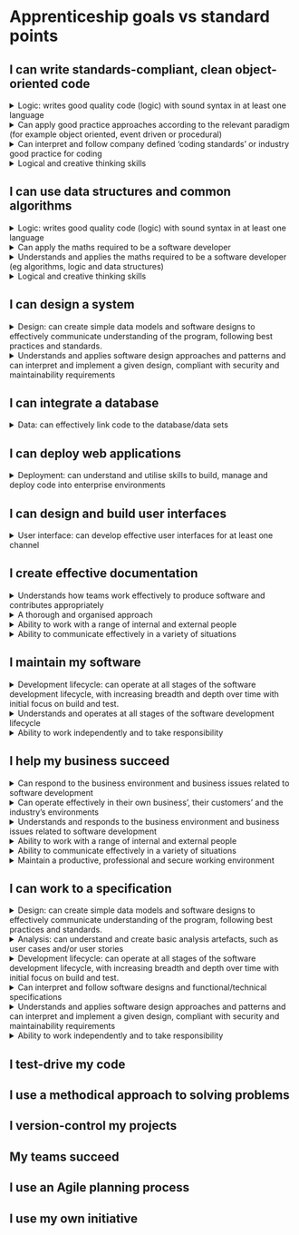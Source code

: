 # Apprenticeship goals vs standard points

## I can write standards-compliant, clean object-oriented code
<details><summary>Logic: writes good quality code (logic) with sound syntax in at least one language</summary>
  <p>Apprentices can write code to achieve the desired functionality and which is easy to read and understand, with good naming, indentation and commenting, and applying the fundamentals of good coding:</p>
  <ul>
    <li>Development paradigms (where this is object oriented programming this must include inheritance, abstractions, encapsulation, polymorphism)</li>
    <li>Software programming languages</li>
    <li>Software development tools (IDEs)</li>
    <li>Writing programs and methods</li>
    <li>Language-specific idioms</li>
    <li>Logic and flow-of-control</li>
    <li>Elements of programming – variables, assignment statements, data types, conditionals, loops, arrays, and input/output.</li>
    <li>Functions - modular programming dividing a program into components that can be independently debugged, maintained, and reused writing at least two reusable functions</li>
    <li>Algorithms and data structures - classical algorithms for sorting and searching, and fundamental data structures.</li>
  </ul>
</details>
<details><summary>Can apply good practice approaches according to the relevant paradigm (for example object oriented, event driven or procedural)</summary>
  <ul>
    <li>Can identify and follow standards and good practice that can improve programming efficiency, style and quality, including programming standards, both organisational and external generic best practices including readability, reusability, maintainability</li>
    <li>Can follow best practice approaches of different paradigms and languages</li>
  </ul>
</details>
</details>
<details><summary>Can interpret and follow company defined ‘coding standards’ or industry good practice for coding</summary>
  <ul>
    <li>Can adapt to the employers domain and context for software development and interpret and follow the software development approach being implemented</li>
    <li>Can read software designs and functional/technical specifications, especially those based upon the employer domain and context</li>
    <li>Can identify, interpret and follow ‘coding standards’</li>
    <li>Can identify, interpret and follow best practice coding approaches for specific paradigms and languages</li>
    <li>Can identify, interpret and follow company, team or client approaches to continuous integration, version and source control</li>
  </ul>
</details>
<details><summary>Logical and creative thinking skills</summary>
  <p>a. Logical thinking:</p>
  <ul>
    <li>Understanding initial premise(s) and preconditions</li>
    <li>Analysing situations from known facts</li>
    <li>Recognising the conclusion to be reached</li>
    <li>Proceeding by rational steps</li>
    <li>Evaluating information, judging its relevance and value</li>
    <li>Supporting conclusions, using reasoned arguments and evidence</li>
  </ul>
  <p>a. Creative thinking:</p>
  <ul>
    <li>Looking at situations from a fresh perspective</li>
    <li>Exploring ideas and possibilities</li>
    <li>Making connections between different aspects</li>
    <li>Questioning assumptions</li>
    <li>Generating solutions that may be imaginative or unconventional</li>
    <li>Devising new approaches</li>
    <li>Adapting ideas and approaches as conditions or circumstances change</li>
  </ul>
</details>

## I can use data structures and common algorithms
<details><summary>Logic: writes good quality code (logic) with sound syntax in at least one language</summary>
  <p>Apprentices can write code to achieve the desired functionality and which is easy to read and understand, with good naming, indentation and commenting, and applying the fundamentals of good coding:</p>
  <ul>
    <li>Development paradigms (where this is object oriented programming this must include inheritance, abstractions, encapsulation, polymorphism)</li>
    <li>Software programming languages</li>
    <li>Software development tools (IDEs)</li>
    <li>Writing programs and methods</li>
    <li>Language-specific idioms</li>
    <li>Logic and flow-of-control</li>
    <li>Elements of programming – variables, assignment statements, data types, conditionals, loops, arrays, and input/output.</li>
    <li>Functions - modular programming dividing a program into components that can be independently debugged, maintained, and reused writing at least two reusable functions</li>
    <li>Algorithms and data structures - classical algorithms for sorting and searching, and fundamental data structures.</li>
  </ul>
</details>
<details><summary>Can apply the maths required to be a software developer</summary>
  <ul>
    <li>Algorithms</li>
    <li>Logic</li>
    <li>Data structures</li>
  </ul>
</details>
<details><summary>Understands and applies the maths required to be a software developer (eg algorithms, logic and data structures)</summary>
  <ul>
    <li>Understanding of basic algorithmic processing to define the problem and/or solution</li>
    <li>Elements of programming logic - variables; assignment statements; data types; conditionals; loops; arrays; and input/output</li>
    <li>Knowledge of at least two data structures – such as Arrays or Collection Classes</li>
  </ul>
</details>
<details><summary>Logical and creative thinking skills</summary>
  <p>a. Logical thinking:</p>
  <ul>
    <li>Understanding initial premise(s) and preconditions</li>
    <li>Analysing situations from known facts</li>
    <li>Recognising the conclusion to be reached</li>
    <li>Proceeding by rational steps</li>
    <li>Evaluating information, judging its relevance and value</li>
    <li>Supporting conclusions, using reasoned arguments and evidence</li>
  </ul>
  <p>a. Creative thinking:</p>
  <ul>
    <li>Looking at situations from a fresh perspective</li>
    <li>Exploring ideas and possibilities</li>
    <li>Making connections between different aspects</li>
    <li>Questioning assumptions</li>
    <li>Generating solutions that may be imaginative or unconventional</li>
    <li>Devising new approaches</li>
    <li>Adapting ideas and approaches as conditions or circumstances change</li>
  </ul>
</details>

## I can design a system

<details><summary>Design: can create simple data models and software designs to effectively communicate understanding of the program, following best practices and standards.</summary>
  <ul>
    <li>Can take a high level design and can interpret and convert the design in to simple data models and/or programme modules to communicate it to others</li>
    <li>Can apply a software design methodologies (e.g., structured or object-oriented)</li>
    <li>Can use standard design notation such as UML</li>
    <li>Can apply data modelling</li>
    <li>Can apply reconcile design against analysis models</li>
    <li>Can design software solutions to meet requirements</li>
  </ul>
</details>
<details><summary>Understands and applies software design approaches and patterns and can interpret and implement a given design, compliant with security and maintainability requirements</summary>
  <ul>
    <li>Software design approaches</li>
    <li>Software patterns</li>
    <li>Documenting software designs</li>
    <li>Secure development</li>
    <li>Designing for software maintainability and re-use</li>
  </ul>
</details>

## I can integrate a database
<details><summary>Data: can effectively link code to the database/data sets</summary>
  <ul>
    <li>Can link to a range of database types and embed data queries within their code</li>
    <li>Can make a connection to a database</li>
    <li>Can execute CRUD statements on the database</li>
    <li>Can use one-off queries and stored procedures</li>
    <li>Can transform returned data in to format the application requires</li>
  </ul>
</details>

## I can deploy web applications
<details><summary>Deployment: can understand and utilise skills to build, manage and deploy code into enterprise environments</summary>
  <p> </p>
  <ul>
    <li>Can package and build completed programmes as appropriate to the resources available for deployment and for migration to different environments, including:
      <ul>
        <li>Developing appropriate user documentation</li>
        <li>Planning for user training</li>
        <li>Data migration</li>
      </ul></li>
  </ul>
</details>

## I can design and build user interfaces
<details><summary>User interface: can develop effective user interfaces for at least one channel</summary>
  <ul>
    <li>Apprentices can apply the fundamental concepts of human-computer interaction or user experience design, the development practices leading to a high-quality user interface, and the programming techniques required to construct a graphical user interface.</li>
    <li>Can interact with screen or UI designers to ensure the logic layer integrates with the user interface</li>
    <li>Can develop user interface coding and implementation - techniques for building user interfaces – for at least one channel</li>
    <li>Can interact with testers to optimise the user interface</li>
  </ul>
</details>

## I create effective documentation
<details><summary>Understands how teams work effectively to produce software and contributes appropriately</summary>
  <ul>
    <li>What are the roles that need to be undertaken</li>
    <li>How are these roles distributed across a team</li>
    <li>What team-working aspects are needed to ensure effective delivery of projects</li>
  </ul>
</details>
<details><summary>A thorough and organised approach</summary>
  <ul>
    <li>Can be thorough and organised</li>
  </ul>
</details>
<details><summary>Ability to work with a range of internal and external people</summary>
  <ul>
    <li>Can work with a range of internal and external people</li>
  </ul>
</details>
<details><summary>Ability to communicate effectively in a variety of situations</summary>
  <ul>
    <li>Can communicate effectively in a variety of situations</li>
  </ul>
</details>

## I maintain my software
<details><summary>Development lifecycle: can operate at all stages of the software development lifecycle, with increasing breadth and depth over time with initial focus on build and test.</summary>
  <ul>
    <li>Can operate as software developers showing a good understanding of the other phases of the software development lifecycle and the deliverables that are produced at each stage and as relevant to the development methodology (waterfall, agile, test led etc)</li>
    <li>Can operate in the support and maintenance phases</li>
    <li>Can advise third line support for relevant applications</li>
    <li>Can fix bugs and deal with change requests</li>
  </ul>
</details>
<details><summary>Understands and operates at all stages of the software development lifecycle</summary>
  <ul>
    <li>What is the software development lifecycle (SDLC)</li>
    <li>What are the seven generic stages and their high-level deliverables from each stage</li>
    <li>What are the main activities in each stage</li>
  </ul>
</details>
<details><summary>Ability to work independently and to take responsibility</summary>
  <ul>
    <li>Can work independently and take responsibility</li>
  </ul>
</details>

## I help my business succeed
<details><summary>Can respond to the business environment and business issues related to software development</summary>
  <ul>
    <li>Can apply the following considerations when working on projects:
      <ul>
        <li>Business context</li>
        <li>Business drivers (efficiency gains, increased functionality and improved quality of outputs)</li>
      </ul>
    </li>
  </ul>
</details>
<details><summary>Can operate effectively in their own business’, their customers’ and the industry’s environments</summary>
  <ul>
    <li>Can demonstrate working within operational requirements such as health and safety, budgets, brands and normal business protocols</li>
  </ul>
</details>
<details><summary>Understands and responds to the business environment and business issues related to software development</summary>
  <ul>
    <li>Can understand and respond to the business environment and business issues related to software development</li>
  </ul>
</details>
<details><summary>Ability to work with a range of internal and external people</summary>
  <ul>
    <li>Can work with a range of internal and external people</li>
  </ul>
</details>
<details><summary>Ability to communicate effectively in a variety of situations</summary>
  <ul>
    <li>Can communicate effectively in a variety of situations</li>
  </ul>
</details>
<details><summary>Maintain a productive, professional and secure working environment</summary>
  <ul>
    <li>Can maintain a productive, professional and secure working environment</li>
  </ul>
</details>

## I can work to a specification
<details><summary>Design: can create simple data models and software designs to effectively communicate understanding of the program, following best practices and standards.</summary>
  <ul>
    <li>Can take a high level design and can interpret and convert the design in to simple data models and/or programme modules to communicate it to others</li>
    <li>Can apply a software design methodologies (e.g., structured or object-oriented)</li>
    <li>Can use standard design notation such as UML</li>
    <li>Can apply data modelling</li>
    <li>Can apply reconcile design against analysis models</li>
    <li>Can design software solutions to meet requirements</li>
  </ul>
</details>
<details><summary>Analysis: can understand and create basic analysis artefacts, such as user cases and/or user stories</summary>
  <ul>
    <li>Can take a variety of data and business requirements and convert them in to basic analysis artefacts to understand and can clarify the intended use of the proposed software</li>
    <li>Can identify and represent required functionality (e.g. use cases)</li>
    <li>Can identify and represent activity workflow (e.g. activity diagrams)</li>
  </ul>
</details>
<details><summary>Development lifecycle: can operate at all stages of the software development lifecycle, with increasing breadth and depth over time with initial focus on build and test.</summary>
  <ul>
    <li>Can operate as software developers showing a good understanding of the other phases of the software development lifecycle and the deliverables that are produced at each stage and as relevant to the development methodology (waterfall, agile, test led etc)</li>
    <li>Can operate in the support and maintenance phases</li>
    <li>Can advise third line support for relevant applications</li>
    <li>Can fix bugs and deal with change requests</li>
  </ul>
</details>
<details><summary>Can interpret and follow software designs and functional/technical specifications</summary>
  <ul>
    <li>Can adapt to the employers domain and context for software development and interpret and follow the software development approach being implemented</li>
    <li>Can read software designs and functional/technical specifications, especially those based upon the employer domain and context</li>
    <li>Can identify, interpret and follow ‘coding standards’</li>
    <li>Can identify, interpret and follow best practice coding approaches for specific paradigms and languages</li>
    <li>Can identify, interpret and follow company, team or client approaches to continuous integration, version and source control</li>
  </ul>
</details>
<details><summary>Understands and applies software design approaches and patterns and can interpret and implement a given design, compliant with security and maintainability requirements</summary>
  <ul>
    <li>Software design approaches</li>
    <li>Software patterns</li>
    <li>Documenting software designs</li>
    <li>Secure development</li>
    <li>Designing for software maintainability and re-use</li>
  </ul>
</details>
<details><summary>Ability to work independently and to take responsibility</summary>
  <ul>
    <li>Can work independently and take responsibility</li>
  </ul>
</details>

## I test-drive my code
## I use a methodical approach to solving problems
## I version-control my projects
## My teams succeed
## I use an Agile planning process
## I use my own initiative
